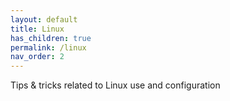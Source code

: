 ```yaml
---
layout: default
title: Linux
has_children: true
permalink: /linux
nav_order: 2
---
```


Tips & tricks related to Linux use and configuration